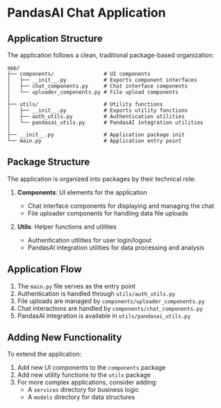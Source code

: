 # PandasAI Chat Application

## Application Structure

The application follows a clean, traditional package-based organization:

```
app/
├── components/                # UI components
│   ├── __init__.py            # Exports component interfaces
│   ├── chat_components.py     # Chat interface components
│   └── uploader_components.py # File upload components
│
├── utils/                     # Utility functions
│   ├── __init__.py            # Exports utility functions
│   ├── auth_utils.py          # Authentication utilities
│   └── pandasai_utils.py      # PandasAI integration utilities
│
├── __init__.py                # Application package init
└── main.py                    # Application entry point
```

## Package Structure

The application is organized into packages by their technical role:

1. **Components**: UI elements for the application
   - Chat interface components for displaying and managing the chat
   - File uploader components for handling data file uploads
   
2. **Utils**: Helper functions and utilities
   - Authentication utilities for user login/logout
   - PandasAI integration utilities for data processing and analysis

## Application Flow

1. The `main.py` file serves as the entry point
2. Authentication is handled through `utils/auth_utils.py`
3. File uploads are managed by `components/uploader_components.py`
4. Chat interactions are handled by `components/chat_components.py`
5. PandasAI integration is available in `utils/pandasai_utils.py`

## Adding New Functionality

To extend the application:

1. Add new UI components to the `components` package
2. Add new utility functions to the `utils` package
3. For more complex applications, consider adding:
   - A `services` directory for business logic
   - A `models` directory for data structures 